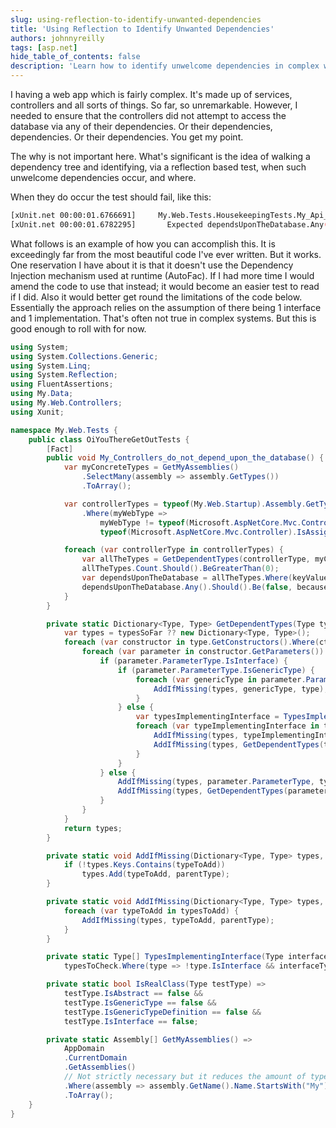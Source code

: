```yaml
---
slug: using-reflection-to-identify-unwanted-dependencies
title: 'Using Reflection to Identify Unwanted Dependencies'
authors: johnnyreilly
tags: [asp.net]
hide_table_of_contents: false
description: 'Learn how to identify unwelcome dependencies in complex web apps by walking a dependency tree using reflection-based tests.'
---
```


I having a web app which is fairly complex. It's made up of services, controllers and all sorts of things. So far, so unremarkable. However, I needed to ensure that the controllers did not attempt to access the database via any of their dependencies. Or their dependencies, dependencies. Or their dependencies. You get my point.

<!--truncate-->

The why is not important here. What's significant is the idea of walking a dependency tree and identifying, via a reflection based test, when such unwelcome dependencies occur, and where.

When they do occur the test should fail, like this:

```sh
[xUnit.net 00:00:01.6766691]     My.Web.Tests.HousekeepingTests.My_Api_Controllers_do_not_depend_upon_the_database [FAIL]
[xUnit.net 00:00:01.6782295]       Expected dependsUponTheDatabase.Any() to be False because My.Api.Controllers.ThingyController depends upon the database through My.Data.Services.OohItsAService, but found True.
```

What follows is an example of how you can accomplish this. It is exceedingly far from the most beautiful code I've ever written. But it works. One reservation I have about it is that it doesn't use the Dependency Injection mechanism used at runtime (AutoFac). If I had more time I would amend the code to use that instead; it would become an easier test to read if I did. Also it would better get round the limitations of the code below. Essentially the approach relies on the assumption of there being 1 interface and 1 implementation. That's often not true in complex systems. But this is good enough to roll with for now.

```cs
using System;
using System.Collections.Generic;
using System.Linq;
using System.Reflection;
using FluentAssertions;
using My.Data;
using My.Web.Controllers;
using Xunit;

namespace My.Web.Tests {
    public class OiYouThereGetOutTests {
        [Fact]
        public void My_Controllers_do_not_depend_upon_the_database() {
            var myConcreteTypes = GetMyAssemblies()
                .SelectMany(assembly => assembly.GetTypes())
                .ToArray();

            var controllerTypes = typeof(My.Web.Startup).Assembly.GetTypes()
                .Where(myWebType =>
                    myWebType != typeof(Microsoft.AspNetCore.Mvc.Controller) &&
                    typeof(Microsoft.AspNetCore.Mvc.Controller).IsAssignableFrom(myWebType));

            foreach (var controllerType in controllerTypes) {
                var allTheTypes = GetDependentTypes(controllerType, myConcreteTypes);
                allTheTypes.Count.Should().BeGreaterThan(0);
                var dependsUponTheDatabase = allTheTypes.Where(keyValue => keyValue.Key == typeof(MyDbContext));
                dependsUponTheDatabase.Any().Should().Be(false, because: $"{controllerType} depends upon the database through {string.Join(", ", dependsUponTheDatabase.Select(dod => dod.Value))}");
            }
        }

        private static Dictionary<Type, Type> GetDependentTypes(Type type, Type[] typesToCheck, Dictionary<Type, Type> typesSoFar = null) {
            var types = typesSoFar ?? new Dictionary<Type, Type>();
            foreach (var constructor in type.GetConstructors().Where(ctor => ctor.IsPublic)) {
                foreach (var parameter in constructor.GetParameters()) {
                    if (parameter.ParameterType.IsInterface) {
                        if (parameter.ParameterType.IsGenericType) {
                            foreach (var genericType in parameter.ParameterType.GenericTypeArguments) {
                                AddIfMissing(types, genericType, type);
                            }
                        } else {
                            var typesImplementingInterface = TypesImplementingInterface(parameter.ParameterType, typesToCheck);
                            foreach (var typeImplementingInterface in typesImplementingInterface) {
                                AddIfMissing(types, typeImplementingInterface, type);
                                AddIfMissing(types, GetDependentTypes(typeImplementingInterface, typesToCheck, types).Keys.ToList(), type);
                            }
                        }
                    } else {
                        AddIfMissing(types, parameter.ParameterType, type);
                        AddIfMissing(types, GetDependentTypes(parameter.ParameterType, typesToCheck, types).Keys.ToList(), type);
                    }
                }
            }
            return types;
        }

        private static void AddIfMissing(Dictionary<Type, Type> types, Type typeToAdd, Type parentType) {
            if (!types.Keys.Contains(typeToAdd))
                types.Add(typeToAdd, parentType);
        }

        private static void AddIfMissing(Dictionary<Type, Type> types, IList<Type> typesToAdd, Type parentType) {
            foreach (var typeToAdd in typesToAdd) {
                AddIfMissing(types, typeToAdd, parentType);
            }
        }

        private static Type[] TypesImplementingInterface(Type interfaceType, Type[] typesToCheck) =>
            typesToCheck.Where(type => !type.IsInterface && interfaceType.IsAssignableFrom(type)).ToArray();

        private static bool IsRealClass(Type testType) =>
            testType.IsAbstract == false &&
            testType.IsGenericType == false &&
            testType.IsGenericTypeDefinition == false &&
            testType.IsInterface == false;

        private static Assembly[] GetMyAssemblies() =>
            AppDomain
            .CurrentDomain
            .GetAssemblies()
            // Not strictly necessary but it reduces the amount of types returned
            .Where(assembly => assembly.GetName().Name.StartsWith("My"))
            .ToArray();
    }
}
```
